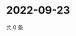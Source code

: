 # 2022-09-23

共 0 条

<!-- BEGIN WEIBO -->
<!-- 最后更新时间 Fri Sep 23 2022 11:33:55 GMT+0800 (China Standard Time) -->

<!-- END WEIBO -->
